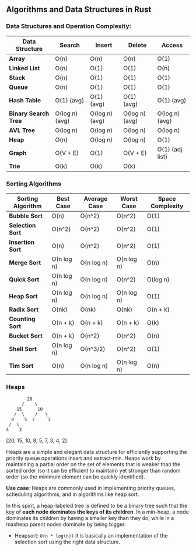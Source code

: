 ## Algorithms and Data Structures in Rust


### Data Structures and Operation Complexity:

| **Data Structure**     | **Search**        | **Insert**        | **Delete**        | **Access**       |
|------------------------|-------------------|-------------------|-------------------|------------------|
| **Array**              | O(n)              | O(n)              | O(n)              | O(1)             |
| **Linked List**        | O(n)              | O(1)              | O(1)              | O(n)             |
| **Stack**              | O(n)              | O(1)              | O(1)              | O(1)             |
| **Queue**              | O(n)              | O(1)              | O(1)              | O(1)             |
| **Hash Table**         | O(1) (avg)        | O(1) (avg)        | O(1) (avg)        | O(1) (avg)       |
| **Binary Search Tree** | O(log n) (avg)    | O(log n) (avg)    | O(log n) (avg)    | O(log n) (avg)   |
| **AVL Tree**           | O(log n)          | O(log n)          | O(log n)          | O(log n)         |
| **Heap**               | O(n)              | O(log n)          | O(log n)          | O(1)             |
| **Graph**              | O(V + E)          | O(1)              | O(V + E)          | O(1) (adj list)  |
| **Trie**               | O(k)              | O(k)              | O(k)   

### Sorting Algorithms

| **Sorting Algorithm**      | **Best Case**     | **Average Case**   | **Worst Case**    | **Space Complexity** |
|----------------------------|-------------------|--------------------|-------------------|----------------------|
| **Bubble Sort**            | O(n)              | O(n^2)             | O(n^2)            | O(1)                 |
| **Selection Sort**         | O(n^2)            | O(n^2)             | O(n^2)            | O(1)                 |
| **Insertion Sort**         | O(n)              | O(n^2)             | O(n^2)            | O(1)                 |
| **Merge Sort**             | O(n log n)        | O(n log n)         | O(n log n)        | O(n)                 |
| **Quick Sort**             | O(n log n)        | O(n log n)         | O(n^2)            | O(log n)             |
| **Heap Sort**              | O(n log n)        | O(n log n)         | O(n log n)        | O(1)                 |
| **Radix Sort**             | O(nk)             | O(nk)              | O(nk)             | O(n + k)             |
| **Counting Sort**          | O(n + k)          | O(n + k)           | O(n + k)          | O(k)                 |
| **Bucket Sort**            | O(n + k)          | O(n^2)             | O(n^2)            | O(n)                 |
| **Shell Sort**             | O(n log n)        | O(n^3/2)           | O(n^2)            | O(1)                 |
| **Tim Sort**               | O(n)              | O(n log n)         | O(n log n)        | O(n)                 |


### Heaps
            20
          /    \
        15      10
       /  \    /   \
      8    5  7     3
     /  \
    4    2

[20, 15, 10, 8, 5, 7, 3, 4, 2]


Heaps are a simple and elegant data structure for efficiently supporting the 
priority queue operations insert and extract-min. Heaps work by maintaining a
partial order on the set of elements that is weaker than the sorted order (so it
can be efficient to maintain) yet stronger than random order (so the minimum
element can be quickly identified).

**Use case**: Heaps are commonly used in implementing priority queues, scheduling algorithms, and in algorithms like heap sort.

In this spirit, a heap-labeled tree is defined to be a binary tree such that
the key of **each node dominates the keys of its children**. In a min-heap, a node
dominates its children by having a smaller key than they do, while in a maxheap
parent nodes dominate by being bigger.

- Heapsort:
`O(n * log(n))`
It is basically an implementation of the selection sort using the right data structure.  



